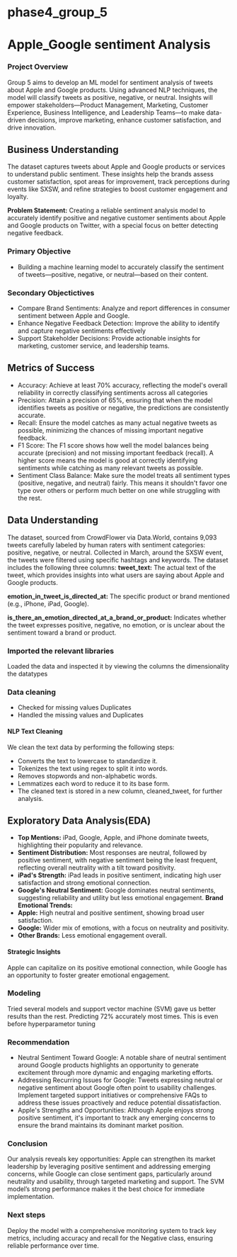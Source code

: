# phase4_group_5

# Apple_Google sentiment Analysis
### Project Overview
Group 5 aims to develop an ML model for sentiment analysis of tweets about Apple and Google products. Using advanced NLP techniques, 
the model will classify tweets as positive, negative, or neutral. Insights will empower stakeholders—Product Management, Marketing, Customer Experience,
 Business Intelligence, and Leadership Teams—to make data-driven decisions, improve marketing, enhance customer satisfaction, and drive 
 innovation.

 ## Business Understanding
 The dataset captures tweets about Apple and Google products or services to understand public sentiment. These insights help the brands assess 
 customer satisfaction, spot areas for improvement, track perceptions during events like SXSW, and refine strategies to boost customer 
 engagement and loyalty.

 __Problem Statement:__ Creating a reliable sentiment analysis model to accurately identify positive and negative customer sentiments about
  Apple and Google products on Twitter, with a special focus on better detecting negative feedback.

  ### Primary Objective

- Building a machine learning model to accurately classify the sentiment of tweets—positive, negative, or neutral—based on their content.

### Secondary Objectictives
- Compare Brand Sentiments: Analyze and report differences in consumer sentiment between Apple and Google.
- Enhance Negative Feedback Detection: Improve the ability to identify and capture negative sentiments effectively
- Support Stakeholder Decisions: Provide actionable insights for marketing, customer service, and leadership teams.

## Metrics of Success

- Accuracy: Achieve at least 70% accuracy, reflecting the model's overall reliability in correctly classifying sentiments across all categories
- Precision: Attain a precision of 65%, ensuring that when the model identifies tweets as positive or negative, the predictions are consistently accurate.
- Recall: Ensure the model catches as many actual negative tweets as possible, minimizing the chances of missing important negative feedback.
- F1 Score: The F1 score shows how well the model balances being accurate (precision) and not missing important feedback (recall). A higher 
score means the model is good at correctly identifying sentiments while catching as many relevant tweets as possible.
- Sentiment Class Balance: Make sure the model treats all sentiment types (positive, negative, and neutral) fairly. This means it shouldn't 
favor one type over others or perform much better on one while struggling with the rest.

## Data Understanding

The dataset, sourced from CrowdFlower via Data.World, contains 9,093 tweets carefully labeled by human raters with sentiment categories: 
positive, negative, or neutral. Collected in March, around the SXSW event, the tweets were filtered using specific hashtags and keywords.
The dataset includes the following three columns:
**tweet_text:** The actual text of the tweet, which provides insights into what users are saying about Apple and Google products.

**emotion_in_tweet_is_directed_at:** The specific product or brand mentioned (e.g., iPhone, iPad, Google).


**is_there_an_emotion_directed_at_a_brand_or_product:**  Indicates whether the tweet expresses positive, negative, no emotion, or is unclear 
about the sentiment toward a brand or product.


### Imported the relevant libraries 

Loaded the data and inspected it by viewing the columns the dimensionality the datatypes

### Data cleaning
- Checked for missing values Duplicates
- Handled the missing values and Duplicates

#### NLP Text Cleaning
We clean the text data by performing the following steps:

- Converts the text to lowercase to standardize it.
- Tokenizes the text using regex to split it into words.
- Removes stopwords and non-alphabetic words.
- Lemmatizes each word to reduce it to its base form.
- The cleaned text is stored in a new column, cleaned_tweet, for further analysis.


## Exploratory Data Analysis(EDA)
- **Top Mentions:** iPad, Google, Apple, and iPhone dominate tweets, highlighting their popularity and relevance.
- **Sentiment Distribution:** Most responses are neutral, followed by positive sentiment, with negative sentiment being the least frequent, reflecting overall neutrality with a tilt toward positivity.
- **iPad's Strength:** iPad leads in positive sentiment, indicating high user satisfaction and strong emotional connection.
- **Google's Neutral Sentiment:** Google dominates neutral sentiments, suggesting reliability and utility but less emotional engagement.
**Brand Emotional Trends:**
- **Apple:** High neutral and positive sentiment, showing broad user satisfaction.
- **Google:** Wider mix of emotions, with a focus on neutrality and positivity.
- **Other Brands:** Less emotional engagement overall.

#### Strategic Insights
Apple can capitalize on its positive emotional connection, while Google has an opportunity to foster greater emotional engagement.

### Modeling
Tried several models and support vector  machine (SVM) gave us better results than the rest.
Predicting 72% accurately most times.
This is even before hyperparametor tuning 
### Recommendation
- Neutral Sentiment Toward Google: A notable share of neutral sentiment around Google products highlights an opportunity to generate excitement 
through more dynamic and engaging marketing efforts.
- Addressing Recurring Issues for Google: Tweets expressing neutral or negative sentiment about Google often point to usability challenges. 
Implement targeted support initiatives or comprehensive FAQs to address these issues proactively and reduce potential dissatisfaction.
- Apple's Strengths and Opportunities: Although Apple enjoys strong positive sentiment, it's important to track any emerging concerns to ensure
 the brand maintains its dominant market position.

### Conclusion
Our analysis reveals key opportunities: Apple can strengthen its market leadership by leveraging positive sentiment and addressing emerging
 concerns, while Google can close sentiment gaps, particularly around neutrality and usability, through targeted marketing and support. 
 The SVM model’s strong performance makes it the best choice for immediate implementation.

### Next steps
Deploy the model with a comprehensive monitoring system to track key metrics, including accuracy and recall for the Negative class, 
ensuring reliable performance over time. 







